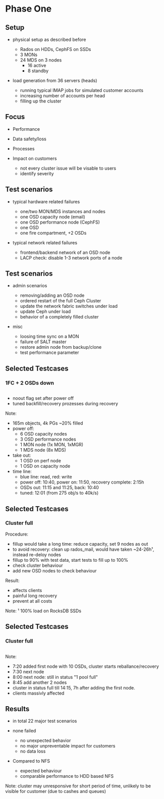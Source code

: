 <!-- .slide: data-state="section-break" id="section-break-7" data-timing="10s" -->
# Phase One


<!-- .slide: data-state="normal" id="phase-one-1" data-timing="20s" data-menu-title="PoC Phase One Setup" -->
## Setup

* physical setup as described before
  * Rados on HDDs, CephFS on SSDs
  * 3 MONs
  * 24 MDS on 3 nodes
    * 16 active
    * 8 standby

* load generation from 36 servers (heads) 
  * running typical IMAP jobs for simulated customer accounts
  * increasing number of accounts per head
  * filling up the cluster


<!-- .slide: data-state="normal" id="phase-one-2" data-timing="20s" data-menu-title="PoC Phase One Focus" -->
## Focus

* Performance

* Data safety/loss

* Processes

* Impact on customers
  * not every cluster issue will be visable to users
  * identify severity 


<!-- .slide: data-state="normal" id="phase-one-3" data-timing="20s" data-menu-title="PoC Phase One Tests 1" -->
## Test scenarios

* typical hardware related failures
  * one/two MON/MDS instances and nodes
  * one OSD capacity node (email)
  * one OSD performance node (CephFS)
  * one OSD
  * one fire compartment, +2 OSDs

* typical network related failures
  * frontend/backend network of an OSD node
  * LACP check: disable 1-3 network ports of a node


<!-- .slide: data-state="normal" id="phase-one-4" data-timing="20s" data-menu-title="PoC Phase One Tests 2" -->
## Test scenarios

* admin scenarios
  * removing/adding an OSD node
  * ordered restart of the full Ceph Cluster
  * update the network fabric switches under load
  * update Ceph under load
  * behavior of a completely filled cluster

* misc
  * loosing time sync on a MON
  * failure of SALT master
  * restore admin node from backup/clone
  * test performance parameter


<!-- .slide: data-state="normal" id="phase-one-5" data-timing="20s" data-menu-title="PoC Phase One Testscases" -->
## Selected Testcases
### 1FC + 2 OSDs down

<center><img data-src="images/test_BA_2OSD.png" style="width:75%"></center>

* noout flag set after power off
* tuned backfill/recovery prozesses during recovery

Note:
* 165m objects, 4k PGs ~20% filled
* power off:
  * 6 OSD capacity nodes
  * 3 OSD performance nodes
  * 1 MON node (1x MON, 1xMGR)
  * 1 MDS node (8x MDS)
* take out:
  * 1 OSD on perf node
  * 1 OSD on capacity node
* time line:
  * blue line: read, red: write
  * power off: 10:40, power on: 11:50, recovery complete: 2:15h
  * OSDs out: 11:15 and 11:25, back: 10:40
  * tuned: 12:01 (from 275 obj/s to 40k/s)


<!-- .slide: data-state="normal" id="phase-one-6" data-timing="20s" data-menu-title="PoC Phase One Testscases" -->
## Selected Testcases
### Cluster full 

Procedure:
* fillup would take a long time: reduce capacity, set 9 nodes as out
* to avoid recovery: clean up rados_mail, would have taken ~24-26h¹, instead re-deloy nodes
* fillup to 90% with test data, start tests to fill up to 100%
* check cluster behaviour
* add new OSD nodes to check behaviour

Result:
* affects clients
* painful long recovery
* prevent at all costs

Note:
¹ 100% load on RocksDB SSDs


<!-- .slide: data-state="normal" id="phase-one-7" data-timing="20s" data-menu-title="PoC Phase One Results" -->
## Selected Testcases
### Cluster full
<center><img data-src="images/test_fullyfilled.png" style="width:50%"></center>

Note:
- 7:20 added first node with 10 OSDs, cluster starts reballance/recovery
- 7:30 next node
- 8:00 next node: still in status "1 pool full"
- 8:45 add another 2 nodes
- cluster in status full till 14:15, 7h after adding the first node.
- clients massivly affected


<!-- .slide: data-state="normal" id="phase-one-8" data-timing="20s" data-menu-title="PoC Phase One Testscases" -->
## Results

* in total 22 major test scenarios

* none failed
  * no unexpected behavior
  * no major unpreventable impact for customers
  * no data loss

* Compared to NFS
  * expected behaviour
  * comparable performance to HDD based NFS

Note: cluster may unresponsive for short period of time, unlikely to be visible for customer (due to cashes and queues)
